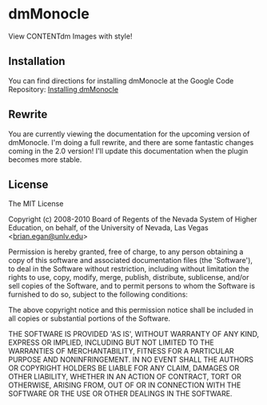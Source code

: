 # dmMonocle

View CONTENTdm Images with style!

## Installation

You can find directions for installing dmMonocle at the Google Code Repository: [Installing dmMonocle](http://code.google.com/p/dmmonocle/wiki/Installation)

## Rewrite

You are currently viewing the documentation for the upcoming version of dmMonocle. I'm doing a full rewrite, and there are some fantastic changes coming in the 2.0 version! I'll update this documentation when the plugin becomes more stable.

## License

The MIT License

Copyright (c) 2008-2010 Board of Regents of the Nevada System of Higher Education, on behalf, of the University of Nevada, Las Vegas &lt;brian.egan@unlv.edu&gt;

Permission is hereby granted, free of charge, to any person obtaining
a copy of this software and associated documentation files (the
'Software'), to deal in the Software without restriction, including
without limitation the rights to use, copy, modify, merge, publish,
distribute, sublicense, and/or sell copies of the Software, and to
permit persons to whom the Software is furnished to do so, subject to
the following conditions:

The above copyright notice and this permission notice shall be
included in all copies or substantial portions of the Software.

THE SOFTWARE IS PROVIDED 'AS IS', WITHOUT WARRANTY OF ANY KIND,
EXPRESS OR IMPLIED, INCLUDING BUT NOT LIMITED TO THE WARRANTIES OF
MERCHANTABILITY, FITNESS FOR A PARTICULAR PURPOSE AND NONINFRINGEMENT.
IN NO EVENT SHALL THE AUTHORS OR COPYRIGHT HOLDERS BE LIABLE FOR ANY
CLAIM, DAMAGES OR OTHER LIABILITY, WHETHER IN AN ACTION OF CONTRACT,
TORT OR OTHERWISE, ARISING FROM, OUT OF OR IN CONNECTION WITH THE
SOFTWARE OR THE USE OR OTHER DEALINGS IN THE SOFTWARE.